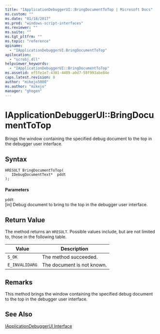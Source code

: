 ```yaml
---
title: "IApplicationDebuggerUI::BringDocumentToTop | Microsoft Docs"
ms.custom: ""
ms.date: "01/18/2017"
ms.prod: "windows-script-interfaces"
ms.reviewer: ""
ms.suite: ""
ms.tgt_pltfrm: ""
ms.topic: "reference"
apiname: 
  - "IApplicationDebuggerUI.BringDocumentToTop"
apilocation: 
  - "scrobj.dll"
helpviewer_keywords: 
  - "IApplicationDebuggerUI::BringDocumentToTop"
ms.assetid: ef5fe1e7-4381-4409-a0d7-58f993abe84e
caps.latest.revision: 8
author: "mikejo5000"
ms.author: "mikejo"
manager: "ghogen"
---
```

# IApplicationDebuggerUI::BringDocumentToTop
Brings the window containing the specified debug document to the top in the debugger user interface.  
  
## Syntax  
  
```  
HRESULT BringDocumentToTop(  
   IDebugDocumentText*  pddt  
);  
```  
  
#### Parameters  
 `pddt`  
 [in] Debug document to bring to the top in the debugger user interface.  
  
## Return Value  
 The method returns an `HRESULT`. Possible values include, but are not limited to, those in the following table.  
  
|Value|Description|  
|-----------|-----------------|  
|`S_OK`|The method succeeded.|  
|`E_INVALIDARG`|The document is not known.|  
  
## Remarks  
 This method brings the window containing the specified debug document to the top in the debugger user interface.  
  
## See Also  
 [IApplicationDebuggerUI Interface](../../winscript/reference/iapplicationdebuggerui-interface.md)